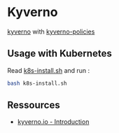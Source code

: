 # Kyverno

[kyverno](https://artifacthub.io/packages/helm/kyverno/kyverno) with [kyverno-policies](https://artifacthub.io/packages/helm/kyverno/kyverno-policies)

## Usage with Kubernetes

Read [k8s-install.sh](k8s-install.sh) and run :

```bash
bash k8s-install.sh
```

## Ressources

* [kyverno.io - Introduction](https://kyverno.io/docs/introduction/)